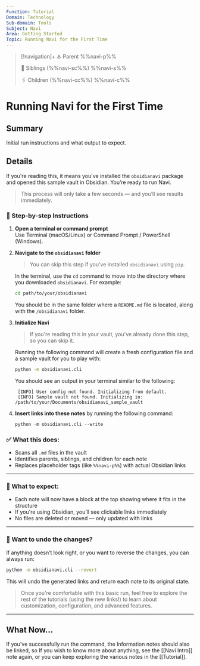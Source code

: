```yaml
---
Function: Tutorial
Domain: Technology
Sub-domain: Tools
Subject: Navi
Area: Getting Started
Topic: Running Navi for the First Time
---
```

> [!navigation]+
> ⚓ Parent
> %%navi-p%%
> 
> 🔗 Siblings (%%navi-sc%%)
> %%navi-s%%
> 
> 🖇️ Children (%%navi-cc%%)
> %%navi-c%%

# Running Navi for the First Time

## Summary

Initial run instructions and what output to expect.

## Details

If you're reading this, it means you've installed the `obsidianavi` package and opened this sample vault in Obsidian.
You’re ready to run Navi.

> This process will only take a few seconds — and you’ll see results immediately.

### 🧭 Step-by-step Instructions

1. **Open a terminal or command prompt**  
   Use Terminal (macOS/Linux) or Command Prompt / PowerShell (Windows).

2. **Navigate to the `obsidianavi` folder**  
   > You can skip this step if you've installed `obsidianavi` using `pip`.
   
   In the terminal, use the `cd` command to move into the directory where you downloaded `obsidianavi`. For example:

	```bash
	cd path/to/your/obsidianavi
	```

	You should be in the same folder where a `README.md` file is located, along with the `/obsidianavi` folder.

3. **Initialize Navi**
   > If you're reading this in your vault, you've already done this step, so you can skip it.
   
   Running the following command will create a fresh configuration file and a sample vault for you to play with:
   
   ```bash
   python -m obsidianavi.cli
	```
   
   You should see an output in your terminal similar to the following:
   
   ```terminal
	[INFO] User config not found. Initializing from default.
	[INFO] Sample vault not found. Initializing in: /path/to/your/Documents/obsidianavi_sample_vault
	```
   
4. **Insert links into these notes** by running the following command:

	```python
	python -m obsidianavi.cli --write
	```

### ✅ What this does:

- Scans all `.md` files in the vault
- Identifies parents, siblings, and children for each note
- Replaces placeholder tags (like `%%​navi-p%%​`) with actual Obsidian links

---

### 🧪 What to expect:

- Each note will now have a block at the top showing where it fits in the structure
- If you're using Obsidian, you’ll see clickable links immediately
- No files are deleted or moved — only updated with links

---

### 🔁 Want to undo the changes?

If anything doesn’t look right, or you want to reverse the changes, you can always run:

```bash
python -m obsidianavi.cli --revert
```

This will undo the generated links and return each note to its original state.

> Once you're comfortable with this basic run, feel free to explore the rest of the tutorials (using the new links!) to learn about customization, configuration, and advanced features.

---
## What Now...
If you've successfully run the command, the Information notes should also be linked, so If you wish to know more about anything, see the [[Navi Intro]] note again, or you can keep exploring the various notes in the [[Tutorial]].